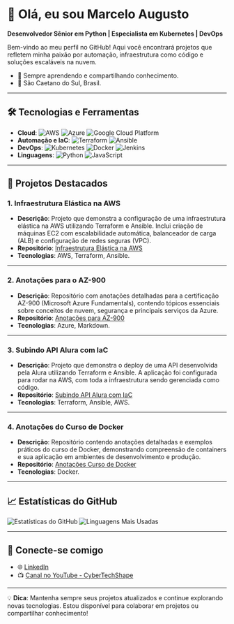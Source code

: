 # 👋 Olá, eu sou Marcelo Augusto

**Desenvolvedor Sênior em Python | Especialista em Kubernetes | DevOps**

Bem-vindo ao meu perfil no GitHub! Aqui você encontrará projetos que refletem minha paixão por automação, infraestrutura como código e soluções escaláveis na nuvem.

- 🌟 Sempre aprendendo e compartilhando conhecimento.
- 📍 São Caetano do Sul, Brasil.

---

## 🛠️ Tecnologias e Ferramentas

- **Cloud**: ![AWS](https://img.shields.io/badge/-AWS-232F3E?logo=amazon-aws&logoColor=white) ![Azure](https://img.shields.io/badge/-Azure-0078D4?logo=microsoft-azure&logoColor=white) ![Google Cloud Platform](https://img.shields.io/badge/-GCP-4285F4?logo=google-cloud&logoColor=white)
- **Automação e IaC**: ![Terraform](https://img.shields.io/badge/-Terraform-623CE4?logo=terraform&logoColor=white) ![Ansible](https://img.shields.io/badge/-Ansible-EE0000?logo=ansible&logoColor=white)
- **DevOps**: ![Kubernetes](https://img.shields.io/badge/-Kubernetes-326CE5?logo=kubernetes&logoColor=white) ![Docker](https://img.shields.io/badge/-Docker-2496ED?logo=docker&logoColor=white) ![Jenkins](https://img.shields.io/badge/-Jenkins-D24939?logo=jenkins&logoColor=white)
- **Linguagens**: ![Python](https://img.shields.io/badge/-Python-3776AB?logo=python&logoColor=white) ![JavaScript](https://img.shields.io/badge/-JavaScript-F7DF1E?logo=javascript&logoColor=white)

---

## 🚀 Projetos Destacados

### **1. Infraestrutura Elástica na AWS**
- **Descrição**: Projeto que demonstra a configuração de uma infraestrutura elástica na AWS utilizando Terraform e Ansible. Inclui criação de máquinas EC2 com escalabilidade automática, balanceador de carga (ALB) e configuração de redes seguras (VPC).
- **Repositório**: [Infraestrutura Elástica na AWS](https://github.com/Marcelo-Augusto-Silva/infraestrutura-elastica-aws)
- **Tecnologias**: AWS, Terraform, Ansible.

---

### **2. Anotações para o AZ-900**
- **Descrição**: Repositório com anotações detalhadas para a certificação AZ-900 (Microsoft Azure Fundamentals), contendo tópicos essenciais sobre conceitos de nuvem, segurança e principais serviços da Azure.
- **Repositório**: [Anotações para AZ-900](https://github.com/Marcelo-Augusto-Silva/anotacoes-az900)
- **Tecnologias**: Azure, Markdown.

---

### **3. Subindo API Alura com IaC**
- **Descrição**: Projeto que demonstra o deploy de uma API desenvolvida pela Alura utilizando Terraform e Ansible. A aplicação foi configurada para rodar na AWS, com toda a infraestrutura sendo gerenciada como código.
- **Repositório**: [Subindo API Alura com IaC](https://github.com/Marcelo-Augusto-Silva/subindo-api-alura)
- **Tecnologias**: Terraform, Ansible, AWS.

---

### **4. Anotações do Curso de Docker**
- **Descrição**: Repositório contendo anotações detalhadas e exemplos práticos do curso de Docker, demonstrando compreensão de containers e sua aplicação em ambientes de desenvolvimento e produção.
- **Repositório**: [Anotações Curso de Docker](https://github.com/Marcelo-Augusto-Silva/Anotacoes-curso-de-docker)
- **Tecnologias**: Docker.

---

## 📈 Estatísticas do GitHub

![Estatísticas do GitHub](https://github-readme-stats.vercel.app/api?username=Marcelo-Augusto-Silva&show_icons=true&theme=radical)
![Linguagens Mais Usadas](https://github-readme-stats.vercel.app/api/top-langs/?username=Marcelo-Augusto-Silva&layout=compact&theme=radical)

---

## 📲 Conecte-se comigo

- 🌐 [LinkedIn](https://www.linkedin.com/in/marcelo-devops/)
- 📺 [Canal no YouTube - CyberTechShape](https://www.youtube.com/@CyberTechShape)

---

💡 **Dica**: Mantenha sempre seus projetos atualizados e continue explorando novas tecnologias. Estou disponível para colaborar em projetos ou compartilhar conhecimento!
